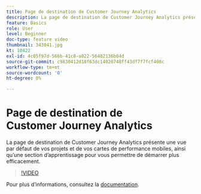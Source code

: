 ```yaml
---
title: Page de destination de Customer Journey Analytics
description: La page de destination de Customer Journey Analytics présente une vue par défaut de vos projets et de vos cartes de performance mobiles, ainsi qu’une section d’apprentissage pour vous permettre de démarrer plus efficacement.
feature: Basics
role: User
level: Beginner
doc-type: feature video
thumbnail: 343041.jpg
kt: 10422
exl-id: 4c05f97d-566b-41c8-a822-56482136b04d
source-git-commit: c9830412d18f63dc14020748ff43df7f7fcf408c
workflow-type: tm+mt
source-wordcount: '0'
ht-degree: 0%

---
```


# Page de destination de Customer Journey Analytics

La page de destination de Customer Journey Analytics présente une vue par défaut de vos projets et de vos cartes de performance mobiles, ainsi qu’une section d’apprentissage pour vous permettre de démarrer plus efficacement.

>[!VIDEO](https://video.tv.adobe.com/v/3409306/?quality=12&learn=on&captions=fre_fr)

Pour plus dʼinformations, consultez la [documentation](https://experienceleague.adobe.com/docs/analytics-platform/using/cja-overview/landing.html?lang=fr).
